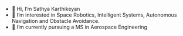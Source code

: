 - 👋 Hi, I’m Sathya Karthikeyan
- 👀 I’m interested in Space Robotics, Intelligent Systems, Autonomous Navigation and Obstacle Avoidance.
- 🌱 I’m currently pursuing a MS in Aerospace Engineering

<!---
skatellite/skatellite is a ✨ special ✨ repository because its `README.md` (this file) appears on your GitHub profile.
You can click the Preview link to take a look at your changes.
--->
